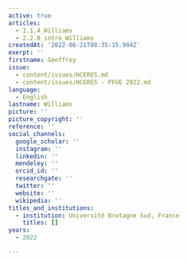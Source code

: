 ```yaml
---
active: true
articles:
  - 1.1.4_Williams
  - 2.2.0_intro_Williams
createdAt: '2022-06-21T08:35:15.904Z'
exerpt: ''
firstname: Geoffrey
issue:
  - content/issues/HCERES.md
  - content/issues/HCERES - PFUE 2022.md
language:
  - English
lastname: Williams
picture: ''
picture_copyright: ''
reference: ''
social_channels:
  google_scholar: ''
  instagram: ''
  linkedin: ''
  mendeley: ''
  orcid_id: ''
  researchgate: ''
  twitter: ''
  website: ''
  wikipedia: ''
titles_and_institutions:
  - institution: Université Bretagne Sud, France
    titles: []
years:
  - 2022

---
```

